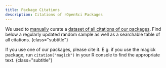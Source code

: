 ```yaml
---
title: Package Citations
description: Citations of rOpenSci Packages
---
```


We used to [manually](/blog/2021/02/16/package-citation/#how-ropensci-tracks-package-usage) curate a [dataset of all citations of our packages](https://github.com/ropensci-org/ropensci_citations/).
Find below a regularly updated random sample as well as a searchable table of all citations.
{class="subtitle"}

If you use one of our packages, please cite it. 
E.g. if you use the magick package, run `citation("magick")` in your R console to find the appropriate text.
{class="subtitle"}